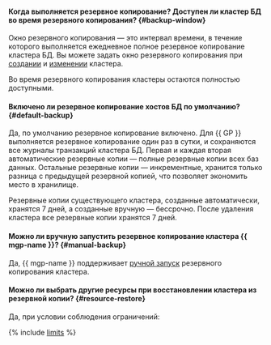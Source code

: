 #### Когда выполняется резервное копирование? Доступен ли кластер БД во время резервного копирования? {#backup-window}

Окно резервного копирования — это интервал времени, в течение которого выполняется ежедневное полное резервное копирование кластера БД. Вы можете задать окно резервного копирования при [создании](../../managed-greenplum/operations/cluster-create.md) и [изменении](../../managed-greenplum/operations/update.md) кластера.

Во время резервного копирования кластеры остаются полностью доступными.

#### Включено ли резервное копирование хостов БД по умолчанию? {#default-backup}

Да, по умолчанию резервное копирование включено. Для {{ GP }} выполняется резервное копирование один раз в сутки, и сохраняются все журналы транзакций кластера БД. Первая и каждая вторая автоматические резервные копии — полные резервные копии всех баз данных. Остальные резервные копии — инкрементные, хранится только разница с предыдущей резервной копией, что позволяет экономить место в хранилище.

Резервные копии существующего кластера, созданные автоматически, хранятся 7 дней, а созданные вручную — бессрочно. После удаления кластера все резервные копии хранятся 7 дней.

#### Можно ли вручную запустить резервное копирование кластера {{ mgp-name }}? {#manual-backup}

Да, {{ mgp-name }} поддерживает [ручной запуск](../../managed-greenplum/operations/cluster-backups.md#create-backup) резервного копирования кластера.

#### Можно ли выбрать другие ресурсы при восстановлении кластера из резервной копии? {#resource-restore}

Да, при условии соблюдения ограничений:

{% include [limits](../../_includes/mdb/mgp/restore-limits.md) %}
